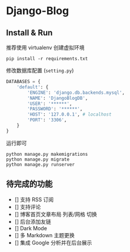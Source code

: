# Django-Blog

## Install & Run

推荐使用 virtualenv 创建虚拟环境

```
pip install -r requirements.txt
```

修改数据库配置 (`setting.py`)

```python
DATABASES = {
    'default': {
        'ENGINE': 'django.db.backends.mysql',
        'NAME': 'DjangoBlogDB',
        'USER': '******',
        'PASSWORD': '******',
        'HOST': '127.0.0.1', # localhost
        'PORT': '3306',
    }
}
```

运行即可

```
python manage.py makemigrations
python manage.py migrate
python manage.py runserver
```

## 待完成的功能

- [] 支持 RSS 订阅
- [] 支持评论
- [] 博客首页文章布局 列表/网格 切换
- [] 后台添加友链
- [] Dark Mode
- [] 多 Markdown 主题更换
- [] 集成 Google 分析并在后台展示